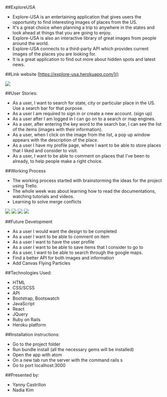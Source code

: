 
##ExploreUSA
* Explore-USA is an entertaining application that gives users the opportunity to find interesting images of places from the US. 
* It's a great choice when planning a trip to anywhere   in the states and look ahead at things that you are going to enjoy.
* Explore-USA is also an interactive library of great images from people around the world.
* Explore-USA connects to a third-party API which provides current images of the places you are looking for.
* It is a great application to find out more about hidden spots and latest news.

##Link website
[https://explore-usa.herokuapp.com/]()

![](/assets/images/app.jpg)

##User Stories:
* As a user, I want to search for state, city or particular place in the US. Use a search bar for that purpose.
* As a user I am required to sign in or create a new account. (sign up)
* As a user after I am logged in I can go on to a search or map engines.
* As a user, after entering the key word to the search bar, I can see the list of the items (images with their information).
* As a user, when I click on the image from the list, a pop up window appears with the description of the place.
* As a user I have my profile page, where I want to be able to store places that I liked and consider to visit.
* As a user, I want to be able to comment on places that I've been to already, to help people make a right choice.


##Working Process 
* The working process started with brainstorming the ideas for the project using Trello.
* The whole week was about learning how to read the documentations, watching tutorials and videos.
* Learning to solve merge conflicts

![](/assets/images/initialplan.jpg)
![](/assets/images/trello.jpg)
![](/assets/images/homepage.jpg)
![](/assets/images/pages.jpg)


##Future Development
* As a user I would want the design to be completed
* As a user I want to be able to comment on item
* As a user I want to have the user profile 
* As a user I want to be able to save items that I consider to go to
* As a user, I want to be able to search through the google maps.
* Find a better API for both images and information
* Add Canvas Flying Particles

##Technologies Used:
* HTML
* CSS/SCSS
* API
* Bootstrap, Bootswatch
* JavaScript
* React
* JQuery
* Ruby on Rails
* Heroku platform

##Installation instructions:
* Go to the project folder
* Run bundle install (all the necessary gems will be installed)
* Open the app with atom
* On a new tab run the server with the command rails s
* Go to port localhost:3000




##Presented by:
* Yanny Castrillon
* Nadia Kim
